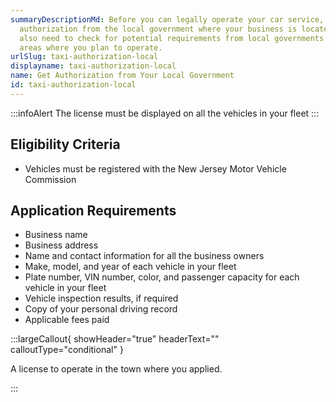 ```yaml
---
summaryDescriptionMd: Before you can legally operate your car service, you need
  authorization from the local government where your business is located. You
  also need to check for potential requirements from local governments in the
  areas where you plan to operate.
urlSlug: taxi-authorization-local
displayname: taxi-authorization-local
name: Get Authorization from Your Local Government
id: taxi-authorization-local
---
```


:::infoAlert
The license must be displayed on all the vehicles in your fleet
:::

## Eligibility Criteria

- Vehicles must be registered with the New Jersey Motor Vehicle Commission

## Application Requirements

- Business name
- Business address
- Name and contact information for all the business owners
- Make, model, and year of each vehicle in your fleet
- Plate number, VIN number, color, and passenger capacity for each vehicle in your fleet
- Vehicle inspection results, if required
- Copy of your personal driving record
- Applicable fees paid

:::largeCallout{ showHeader="true" headerText="" calloutType="conditional" }

A license to operate in the town where you applied.

:::
